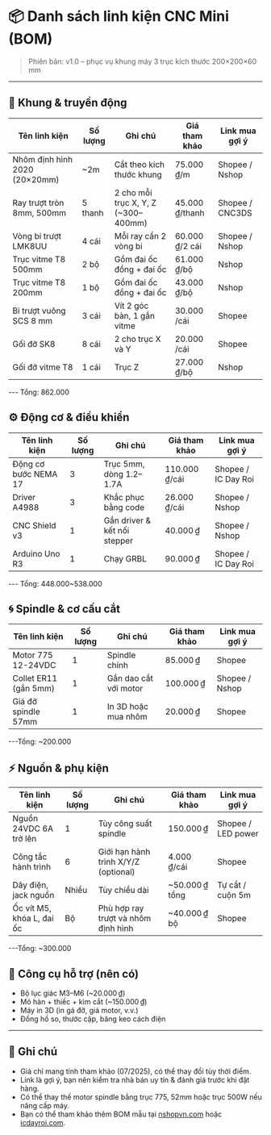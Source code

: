 # 📦 Danh sách linh kiện CNC Mini (BOM)

> Phiên bản: v1.0 – phục vụ khung máy 3 trục kích thước 200×200×60 mm

---

## 🧱 Khung & truyền động

| Tên linh kiện                 | Số lượng | Ghi chú                              | Giá tham khảo  | Link mua gợi ý  |
| ----------------------------- | -------- | ------------------------------------ | -------------- | --------------- |
| Nhôm định hình 2020 (20×20mm) | \~2m     | Cắt theo kích thước khung            | 75.000 ₫/m     | Shopee / Nshop  |
| Ray trượt tròn 8mm, 500mm     | 5 thanh  | 2 cho mỗi trục X, Y, Z (\~300–400mm) | 45.000 ₫/thanh | Shopee / CNC3DS |
| Vòng bi trượt LMK8UU          | 4 cái    | Mỗi ray cần 2 vòng bi                | 60.000 ₫/2 cái | Shopee / Nshop  |
| Trục vitme T8 500mm           | 2 bộ     | Gồm đai ốc đồng + đai ốc             | 61.000 ₫/bộ    | Nshop           |
| Trục vitme T8 200mm           | 1 bộ     | Gồm đai ốc đồng + đai ốc             | 43.000 ₫/bộ    | Nshop           |
| Bi trượt vuông SCS 8 mm       | 3 cái    | Vít 2 góc bàn, 1 gắn vitme           | 30.000  /cái   | Shopee          |
| Gối đỡ SK8                    | 8 cái    | 2 cho trục X và Y                    | 20.000  /cái   | Shopee          |
| Gối đỡ vitme T8               | 1 cái    | Trục Z                               | 27.000 ₫/bộ    | Nshop           |

--- Tổng: 862.000

## ⚙️ Động cơ & điều khiển

| Tên linh kiện        | Số lượng | Ghi chú                      | Giá tham khảo | Link mua gợi ý      |
| -------------------- | -------- | ---------------------------- | ------------- | ------------------- |
| Động cơ bước NEMA 17 | 3        | Trục 5mm, dòng 1.2–1.7A      | 110.000 ₫/cái | Shopee / IC Day Roi |
| Driver A4988         | 3        | Khắc phục bằng code          | 26.000 ₫/cái | Shopee / Nshop      |
| CNC Shield v3        | 1        | Gắn driver & kết nối stepper | 40.000 ₫      | Shopee / Nshop      |
| Arduino Uno R3       | 1        | Chạy GRBL                    | 90.000 ₫      | Shopee / IC Day Roi |

--- Tổng: 448.000~538.000

## 🌀 Spindle & cơ cấu cắt

| Tên linh kiện         | Số lượng | Ghi chú               | Giá tham khảo | Link mua gợi ý |
| --------------------- | -------- | --------------------- | ------------- | -------------- |
| Motor 775 12-24VDC    | 1        | Spindle chính         | 85.000 ₫      | Shopee         |
| Collet ER11 (gắn 5mm) | 1        | Gắn dao cắt với motor | 100.000 ₫      | Shopee / Nshop |
| Giá đỡ spindle 57mm   | 1        | In 3D hoặc mua nhôm   | 20.000 ₫      | Shopee         |

---Tổng: ~200.000

## ⚡ Nguồn & phụ kiện

| Tên linh kiện             | Số lượng | Ghi chú                              | Giá tham khảo   | Link mua gợi ý     |
| ------------------------- | -------- | ------------------------------------ | --------------- | ------------------ |
| Nguồn 24VDC 6A trở lên    | 1        | Tùy công suất spindle                | 150.000 ₫       | Shopee / LED power |
| Công tắc hành trình       | 6        | Giới hạn hành trình X/Y/Z (optional) | 4.000 ₫/cái     | Shopee             |
| Dây điện, jack nguồn      | Nhiều    | Tùy chiều dài                        | \~50.000 ₫ tổng | Tự cắt / cuộn 5m   |
| Ốc vít M5, khóa L, đai ốc | Bộ       | Phù hợp ray trượt và nhôm định hình  | \~40.000 ₫ bộ   | Shopee             |

---Tổng: ~300.000

## 🧰 Công cụ hỗ trợ (nên có)

* Bộ lục giác M3–M6 (\~20.000 ₫)
* Mỏ hàn + thiếc + kìm cắt (\~150.000 ₫)
* Máy in 3D (in gá đỡ, giá motor, v.v.)
* Đồng hồ so, thước cặp, băng keo cách điện

---

## 📎 Ghi chú

* Giá chỉ mang tính tham khảo (07/2025), có thể thay đổi tùy thời điểm.
* Link là gợi ý, bạn nên kiểm tra nhà bán uy tín & đánh giá trước khi đặt hàng.
* Có thể thay thế motor spindle bằng trục 775, 52mm hoặc trục 500W nếu nâng cấp máy.
* Bạn có thể tham khảo thêm BOM mẫu tại [nshopvn.com](https://nshopvn.com) hoặc [icdayroi.com](https://icdayroi.com).

